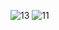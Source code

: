 
![13](https://user-images.githubusercontent.com/78809955/108740919-5f3bd900-7560-11eb-9713-ce1cc4c99a51.PNG)
![11](https://user-images.githubusercontent.com/78809955/108741465-f99c1c80-7560-11eb-9c64-062267a4d367.PNG)
